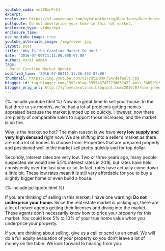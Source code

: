 ```yaml
---
youtube_code: vntZRmnPrS4
excerpt:
enclosure: https://s3.amazonaws.com/vyralmarketing/Dan+Jones/Dan+Jones+Home+Selling+Team-+Why+is+the+Market+So+Hot%253F.mp4
pullquote: Do not underprice your home in this hot market.
enclosure_type: video/mp4
enclosure_time:
use_youtube_image: true
youtube_alternate_image: /img/cover.jpg
layout: post
title: 'Why Is the Carolina Market So Hot? '
date: '2016-07-06T11:11:00.000-07:00'
author: Vyral Admin
tags:
- North Carolina Market Update
modified_time: '2016-07-06T11:13:36.492-07:00'
thumbnail: https://img.youtube.com/vi/vntZRmnPrS4/default.jpg
blogger_id: tag:blogger.com,1999:blog-5955437457298637432.post-386929190221510668
blogger_orig_url: http://myhomecarolinas.blogspot.com/2016/07/dan-jones-home-selling-team-carolina.html
---
```

{% include youtube.html %}
Now is a great time to sell your house. In the last three to six months, we’ve had a lot of problems getting homes appraised because the market jumped up so quickly. However, now there are plenty of comparable sales to support those increases, and the market is on fire.

Why is the market so hot? The main reason is we have **very low supply and very high demand** right now. We are shifting into a seller’s market as there are not a lot of homes to choose from. Properties that are prepared properly and positioned well in the market sell pretty quickly and for top dollar.

Secondly, interest rates are very low. Two or three years ago, many people suspected we would see 5.5% interest rates in 2016, but rates have held consistently over the last year or so. In fact, rates have actually come down a little bit. These low rates mean it is still very affordable for you to buy a slightly bigger home or even build a house.

{% include pullquote.html %}

 If you are thinking of selling in this market, I have one warning: **Do not underprice your home.** Since the real estate market is picking up, there are a lot of newer agents getting their licenses and diving into the market. These agents don’t necessarily know how to price your property for this market. You could lose 5% to 10% of your true home value when you underprice your property.

If you are thinking about selling, give us a call or send us an email. We will do a full equity evaluation of your property so you don’t leave a lot of money on the table. We look forward to hearing from you.
